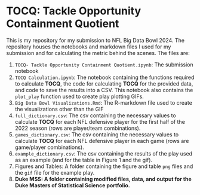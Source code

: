 # TOCQ: Tackle Opportunity Containment Quotient

This is my repository for my submission to NFL Big Data Bowl 2024. The repository houses the notebooks and markdown files I used for my submission and for calculating the metric behind the scenes. The files are:

1.  `TOCQ- Tackle Opportunity Containment Quotient.ipynb`: The submission notebook
2.  `TOCQ Calculation.ipynb`: The notebook containing the functions required to calculate **TOCQ**, the code for calculating **TOCQ** for the provided data, and code to save the results into a CSV. This notebook also contains the `plot_play` function used to create play plotting GIFs.
3.  `Big Data Bowl Visualizations.Rmd`: The R-markdown file used to create the visualizations other than the GIF
4.  `full_dictionary.csv`: The csv containing the necessary values to calculate **TOCQ** for each NFL defensive player for the first half of the 2022 season (rows are player/team combinations).
5.  `games_dictionary.csv`: The csv containing the necessary values to calculate **TOCQ** for each NFL defensive player in each game (rows are game/player combinations).
6.  `example_dictionary.csv`: The csv containing the results of the play used as an example (and for the table in Figure 1 and the gif).
7.  Figures and Tables: A folder containing the figure and table `png` files and the `gif` file for the example play.
8.  **Duke MSS: A folder containing modified files, data, and output for the Duke Masters of Statistical Science portfolio.**

